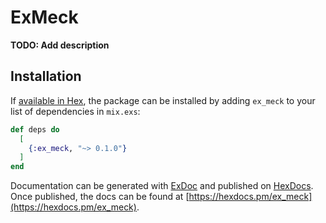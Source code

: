# ExMeck

**TODO: Add description**

## Installation

If [available in Hex](https://hex.pm/docs/publish), the package can be installed
by adding `ex_meck` to your list of dependencies in `mix.exs`:

```elixir
def deps do
  [
    {:ex_meck, "~> 0.1.0"}
  ]
end
```

Documentation can be generated with [ExDoc](https://github.com/elixir-lang/ex_doc)
and published on [HexDocs](https://hexdocs.pm). Once published, the docs can
be found at [https://hexdocs.pm/ex_meck](https://hexdocs.pm/ex_meck).

